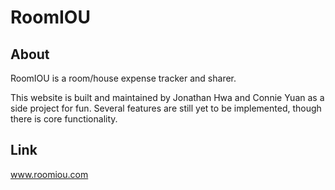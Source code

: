 RoomIOU
======

About
------
RoomIOU is a room/house expense tracker and sharer. 

This website is built and maintained by Jonathan Hwa and Connie Yuan as a side project for fun. Several features are still yet to be implemented, though there is core functionality. 

Link
------
www.roomiou.com
